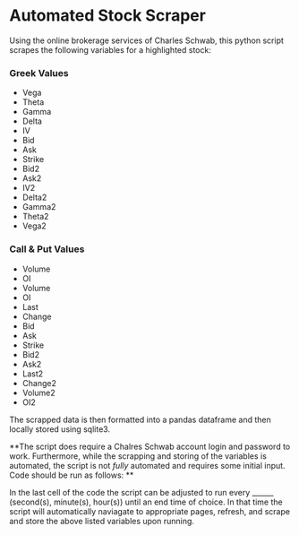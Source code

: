 # Automated Stock Scraper
Using the online brokerage services of Charles Schwab, this python script scrapes the following variables for a highlighted stock:
### Greek Values                   
+ Vega                             
+ Theta                            
+ Gamma
+ Delta
+ IV
+ Bid
+ Ask 
+ Strike
+ Bid2
+ Ask2
+ IV2
+ Delta2
+ Gamma2
+ Theta2
+ Vega2

 ### Call & Put Values
+ Volume
+ OI
+ Volume
+ OI
+ Last
+ Change
+ Bid
+ Ask
+ Strike
+ Bid2
+ Ask2
+ Last2
+ Change2
+ Volume2
+ OI2

The scrapped data is then formatted into a pandas dataframe and then locally stored using sqlite3.

**The script does require a Chalres Schwab account login and password to work. Furthermore, while the scrapping and storing of the variables is automated, the script is not _fully_ automated and requires some initial input. Code should be run as follows: ** 








In the last cell of the code the script can be adjusted to run every ______ (second(s), minute(s), hour(s)) until an end time of choice. In that time the script will automatically naviagate to appropriate pages, refresh, and scrape and store the above listed variables upon running.
